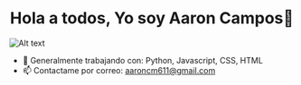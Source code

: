 
<div align="center">
  <h1 align="center"> Hola a todos, Yo soy Aaron Campos👋 </h1>
</div>

![Alt text](./Banner_git_hub_finalizado.png)

- 🔭 Generalmente trabajando con: Python, Javascript, CSS, HTML
- 📫 Contactame por correo: aaroncm611@gmail.com 
